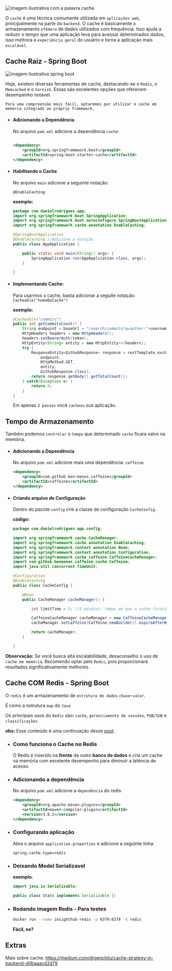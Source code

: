 <img src="https://www.hardware.com.br/wp-content/uploads/static/wp/2023/05/22/cache.jpg" alt="imagem ilustrativa com a palavra cache" />

O `cache` é uma técnica comumente utilizada em `aplicações web`, principalmente na parte do `backend`. O cache é basicamente o armazenamento `efêmero` de dados utilizados com frequência. Isso ajuda a reduzir o tempo que uma aplicação leva para acessar determinados dados, isso melhora a `experiência geral` do usuário e torna a aplicação mais `escalável`.

## Cache Raiz - Spring Boot

<img src="https://miro.medium.com/v2/resize:fit:850/1*8KX5TdvTf6HlEjls69uPjw.png" alt="imagem ilustrativa spring boot" />

Hoje, existem diversas ferramentas de cache, destacando-se o `Redis`, o `Memcached` e o `Varnish`. Essas são excelentes opções que oferecem desempenho notável.

    Para uma compreensão mais fácil, optaremos por utilizar o cache em memória integrado ao próprio framework.

-   #### Adicionando a Dependência

    No arquivo `pom.xml` adicione a dependência `cache`:

    ```xml

    <dependency>
        <groupId>org.springframework.boot</groupId>
        <artifactId>spring-boot-starter-cache</artifactId>
    </dependency>
    ```

-   #### Habilitando o Cache

    No arquivo `main` adicione a seguinte notação:

    ```
    @EnableCaching
    ```

    **exemplo:**

    ```java
    package com.danielrodrigues.app;
    import org.springframework.boot.SpringApplication;
    import org.springframework.boot.autoconfigure.SpringBootApplication;
    import org.springframework.cache.annotation.EnableCaching;

    @SpringBootApplication
    @EnableCaching //Adicione a notação
    public class AppApplication {

        public static void main(String[] args) {
            SpringApplication.run(AppApplication.class, args);
        }

    }
    ```

-   #### Implementando Cache:

    Para usarmos o cache, basta adicionar a seguite notação: `Cacheable("nomeDoCache")`

    **exemplo:**

    ```java
    @Cacheable("commits")
    public int getCommitsCount() {
        String endpoint = baseUrl + "/search/commits?q=author:"+username;
        HttpHeaders headers = new HttpHeaders();
        headers.setBearerAuth(token);
        HttpEntity<String> entity = new HttpEntity<>(headers);
        try {
            ResponseEntity<GithubResponse> response = restTemplate.exchange(
                endpoint,
                HttpMethod.GET,
                entity,
                GithubResponse.class);
            return response.getBody().getTotalCount();
        } catch(Exception e) {
            return 0;
        }
    }
    ```

    Em apenas `3 passos` você `cacheou` sua aplicação.

## Tempo de Armazenamento

Também podemos `controlar` o `tempo` que determinado `cache` ficara salvo na memória.

-   #### Adicionando a Dependência

    No arquivo `pom.xml` adicione mais uma dependência: `caffeine`

    ```xml
    <dependency>
        <groupId>com.github.ben-manes.caffeine</groupId>
        <artifactId>caffeine</artifactId>
    </dependency>
    ```

-   #### Criando arquivo de Configuração

    Dentro do pacote `config` crie a classe de configuração `CacheConfig`.

    **código:**

    ```java
    package com.danielrodrigues.app.config;

    import org.springframework.cache.CacheManager;
    import org.springframework.cache.annotation.EnableCaching;
    import org.springframework.context.annotation.Bean;
    import org.springframework.context.annotation.Configuration;
    import org.springframework.cache.caffeine.CaffeineCacheManager;
    import com.github.benmanes.caffeine.cache.Caffeine;
    import java.util.concurrent.TimeUnit;

    @Configuration
    @EnableCaching
    public class CacheConfig {

        @Bean
        public CacheManager cacheManager() {

            int limitTime = 5; //5 minutos: tempo em que o cache ficara salvo

            CaffeineCacheManager cacheManager = new CaffeineCacheManager("commits", "otherCache","otherCache2"); //adicione o nome dos caches
            cacheManager.setCaffeine(Caffeine.newBuilder().expireAfterWrite(5, TimeUnit.MINUTES));

            return cacheManager;
        }

    }
    ```

**Observação:** Se você busca alta escalabilidade, desaconselho o uso de `cache em memória`. Recomendo optar pelo `Redis`, pois proporcionará resultados significativamente melhores.

## Cache COM Redis - Spring Boot

O `redis` é um armazenamento de `estrutura de dados` `chave`-`valor`.

É como a estrutura `map` do `Java`

Os principais usos do `Redis` são: `cache`, `gerenciamento de sessões`, `PUB/SUB` e `classificações`.

**obs:** Esse conteúdo é uma continuação desse <a href="https://www.tabnews.com.br/rodriguesxxx/conteudo-a-arte-do-cache-spring-boot">post</a>.

-   ### Como funciona o Cache no Redis

    O Redis é inserido na **frente** de outro **banco de dados** e cria um cache na memória com excelente desempenho para diminuir a latência de acesso.

-   ### Adicionando a dependência

    No arquivo `pom.xml` adicione a `dependência` do redis

    ```xml
    <dependency>
        <groupId>org.apache.maven.plugins</groupId>
        <artifactId>maven-compiler-plugin</artifactId>
        <version>3.8.1</version>
    </dependency>
    ```

-   ### Configurando aplicação

    Abra o arquivo `application.properties` e adicione a seguinte linha:

    ```properties
    spring.cache.type=redis
    ```

-   ### Deixando Model Serializavel

    **exemplo**:

    ```java
    import java.io.Serializable;

    public class Stats implements Serializable {}
    ```

-   ### Rodando imagem Redis - Para testes
    ```bash
    docker run --name insighthub-redis -p 6379:6379 -d redis
    ```
    **Fácil, ne?**

## Extras

Mais sobre cache: https://medium.com/@genchilu/cache-strategy-in-backend-d0baaacd2d79
